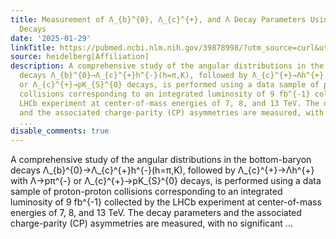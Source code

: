 ```yaml
---
title: Measurement of Λ_{b}^{0}, Λ_{c}^{+}, and Λ Decay Parameters Using Λ_{b}^{0}→Λ_{c}^{+}h^{-}
  Decays
date: '2025-01-29'
linkTitle: https://pubmed.ncbi.nlm.nih.gov/39878998/?utm_source=curl&utm_medium=rss&utm_campaign=pubmed-2&utm_content=1FakS-2QOkCT8HsMOQP1bCRQ4YzyumYOmxmF0moLsQ3dFB1E9V&fc=20220326224207&ff=20250129170949&v=2.18.0.post9+e462414
source: heidelberg[Affiliation]
description: A comprehensive study of the angular distributions in the bottom-baryon
  decays Λ_{b}^{0}→Λ_{c}^{+}h^{-}(h=π,K), followed by Λ_{c}^{+}→Λh^{+} with Λ→pπ^{-}
  or Λ_{c}^{+}→pK_{S}^{0} decays, is performed using a data sample of proton-proton
  collisions corresponding to an integrated luminosity of 9 fb^{-1} collected by the
  LHCb experiment at center-of-mass energies of 7, 8, and 13 TeV. The decay parameters
  and the associated charge-parity (CP) asymmetries are measured, with no significant
  ...
disable_comments: true
---
```

A comprehensive study of the angular distributions in the bottom-baryon decays Λ_{b}^{0}→Λ_{c}^{+}h^{-}(h=π,K), followed by Λ_{c}^{+}→Λh^{+} with Λ→pπ^{-} or Λ_{c}^{+}→pK_{S}^{0} decays, is performed using a data sample of proton-proton collisions corresponding to an integrated luminosity of 9 fb^{-1} collected by the LHCb experiment at center-of-mass energies of 7, 8, and 13 TeV. The decay parameters and the associated charge-parity (CP) asymmetries are measured, with no significant ...
